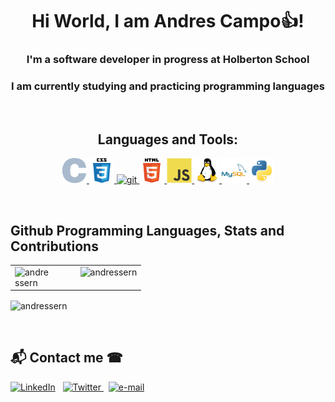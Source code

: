 
<h1 align="center">Hi World, I am Andres Campo👍!</h1>
<h3 align="center">I'm a software developer in progress at Holberton School</h4>

<h3 align="center">I am currently studying and practicing programming languages</h4>
<br/>

<h2 align="center">Languages and Tools:</h2>
<p align="center"> <a href="https://www.cprogramming.com/" target="_blank"> <img src="https://raw.githubusercontent.com/devicons/devicon/master/icons/c/c-original.svg" alt="c" width="40" height="40"/> </a> <a href="https://www.w3schools.com/css/" target="_blank"> <img src="https://raw.githubusercontent.com/devicons/devicon/master/icons/css3/css3-original-wordmark.svg" alt="css3" width="40" height="40"/> </a> <a href="https://git-scm.com/" target="_blank"> <img src="https://www.vectorlogo.zone/logos/git-scm/git-scm-icon.svg" alt="git" width="40" height="40"/> </a> <a href="https://www.w3.org/html/" target="_blank"> <img src="https://raw.githubusercontent.com/devicons/devicon/master/icons/html5/html5-original-wordmark.svg" alt="html5" width="40" height="40"/> </a> <a href="https://developer.mozilla.org/en-US/docs/Web/JavaScript" target="_blank"> <img src="https://raw.githubusercontent.com/devicons/devicon/master/icons/javascript/javascript-original.svg" alt="javascript" width="40" height="40"/> </a> <a href="https://www.linux.org/" target="_blank"> <img src="https://raw.githubusercontent.com/devicons/devicon/master/icons/linux/linux-original.svg" alt="linux" width="40" height="40"/> </a> <a href="https://www.mysql.com/" target="_blank"> <img src="https://raw.githubusercontent.com/devicons/devicon/master/icons/mysql/mysql-original-wordmark.svg" alt="mysql" width="40" height="40"/> </a> <a href="https://www.python.org" target="_blank"> <img src="https://raw.githubusercontent.com/devicons/devicon/master/icons/python/python-original.svg" alt="python" width="40" height="40"/> </a> </p>

<br/>  

## Github Programming Languages, Stats and Contributions 

<table><tr><td valign="top" width="50%">

<img align="left" src="https://github-readme-stats.vercel.app/api/top-langs/?username=AndresSern&layout=compact&hide_border=true&count_private=true&langs_count=20" style="max-width:60%;" alt="andressern" />

</td><td valign="top" width="50%">


<img align="right" src="https://github-readme-stats.vercel.app/api?username=andressern&show_icons=true&locale=en" alt="andressern" />
 
</td></tr></table>  

<p><img align="center" src="https://github-readme-streak-stats.herokuapp.com/?user=andressern&" alt="andressern" /></p>

<br/> 

<h2>📬 Contact me ☎</h2>
<p align="">
    <!-- linkedin -->
    <a href="https://www.linkedin.com/in/campoandres98/"><img src="https://cdn4.iconfinder.com/data/icons/social-messaging-ui-color-shapes-2-free/128/social-linkedin-circle-512.png" width="40px" alt="LinkedIn"></a> &nbsp;
    <!-- twitter -->
    <a href="https://twitter.com/CampoAndres98"><img src="https://webtus.net/wp-content/uploads/2016/05/Icon-Twitter.png" width="40px" alt="Twitter"> </a> &nbsp;
    <!-- gmail-->
    <a href="mailto:campoandres98@gmail.com"><img src="https://i.pinimg.com/originals/84/7c/08/847c083cc09040091439e3c05d1fedde.png" width="40px" alt="e-mail"></a> &nbsp;
</p>
